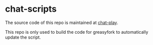 # chat-scripts

The source code of this repo is maintained at [chat-play](https://github.com/mefengl/chat-play).

This repo is only used to build the code for greasyfork to automatically update the script.
